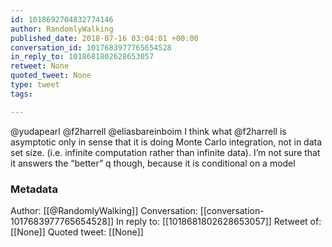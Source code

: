 ```yaml
---
id: 1018692704832774146
author: RandomlyWalking
published_date: 2018-07-16 03:04:01 +00:00
conversation_id: 1017683977765654528
in_reply_to: 1018681802628653057
retweet: None
quoted_tweet: None
type: tweet
tags:

---
```


@yudapearl @f2harrell @eliasbareinboim I think what @f2harrell is asymptotic only in sense that it is doing Monte Carlo integration, not in data set size. (i.e. infinite computation rather than infinite data). I’m not sure that it answers the “better” q though, because it is conditional on a model

### Metadata

Author: [[@RandomlyWalking]]
Conversation: [[conversation-1017683977765654528]]
In reply to: [[1018681802628653057]]
Retweet of: [[None]]
Quoted tweet: [[None]]
